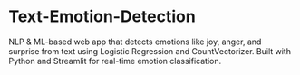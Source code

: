 # Text-Emotion-Detection
NLP &amp; ML-based web app that detects emotions like joy, anger, and surprise from text using Logistic Regression and CountVectorizer. Built with Python and Streamlit for real-time emotion classification. 
